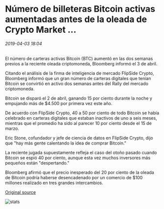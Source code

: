 # Número de billeteras Bitcoin activas aumentadas antes de la oleada de Crypto Market ...

###### 2019-04-03 18:04

El número de carteras activas Bitcoin (BTC) aumentó en las dos semanas previos a la reciente oleada criptomoneda, Bloomberg informó el 3 de abril.

Citando el análisis de la firma de inteligencia de mercado FlipSide Crypto, Bloomberg informó que un gran número de carteras digitales que tenían Bitcoin se convirtió en activo dos semanas antes del Rally del mercado criptomoneda.

Bitcoin se disparó el 2 de abril, ganando 15 por ciento durante la noche y empujando más de $4.500 por primera vez este año.

De acuerdo con FlipSide Crypto, 40 a 50 por ciento de todo Bitcoin se había celebrado en carteras digitales que estaban inactivos de uno a seis meses, mientras que el promedio ha sido al parecer 10 por ciento desde el 15 de marzo.

Eric Stone, cofundador y jefe de ciencia de datos en FlipSide Crypto, dijo que "hay más gente calentando la idea de comprar Bitcoin."

La reciente jugada supuestamente refleja el caso del otoño pasado cuando Bitcoin se espió 40 por ciento, aunque esta vez muchos inversores más pequeños están "despertando."

Bloomberg afirmó que el precio inesperado del 20 por ciento de la oleada de Bitcoin podría haberse desencadenado por un comercio de $100 millones realizado en tres grandes intercambios.

[Original source](https://cointelegraph.com/news/number-of-active-bitcoin-wallets-increased-prior-to-crypto-market-surge)

![stats](https://c.statcounter.com/11760860/0/a89fa40b/1/ "stats")